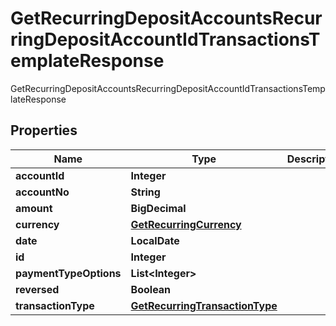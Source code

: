 

# GetRecurringDepositAccountsRecurringDepositAccountIdTransactionsTemplateResponse

GetRecurringDepositAccountsRecurringDepositAccountIdTransactionsTemplateResponse

## Properties

| Name | Type | Description | Notes |
|------------ | ------------- | ------------- | -------------|
|**accountId** | **Integer** |  |  [optional] |
|**accountNo** | **String** |  |  [optional] |
|**amount** | **BigDecimal** |  |  [optional] |
|**currency** | [**GetRecurringCurrency**](GetRecurringCurrency.md) |  |  [optional] |
|**date** | **LocalDate** |  |  [optional] |
|**id** | **Integer** |  |  [optional] |
|**paymentTypeOptions** | **List&lt;Integer&gt;** |  |  [optional] |
|**reversed** | **Boolean** |  |  [optional] |
|**transactionType** | [**GetRecurringTransactionType**](GetRecurringTransactionType.md) |  |  [optional] |



